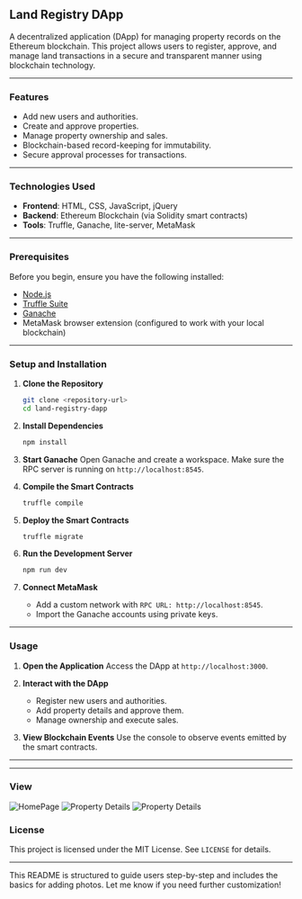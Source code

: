 ## **Land Registry DApp**

A decentralized application (DApp) for managing property records on the Ethereum blockchain. This project allows users to register, approve, and manage land transactions in a secure and transparent manner using blockchain technology.

---

### **Features**
- Add new users and authorities.
- Create and approve properties.
- Manage property ownership and sales.
- Blockchain-based record-keeping for immutability.
- Secure approval processes for transactions.

---

### **Technologies Used**
- **Frontend**: HTML, CSS, JavaScript, jQuery
- **Backend**: Ethereum Blockchain (via Solidity smart contracts)
- **Tools**: Truffle, Ganache, lite-server, MetaMask

---

### **Prerequisites**
Before you begin, ensure you have the following installed:
- [Node.js](https://nodejs.org/)
- [Truffle Suite](https://trufflesuite.com/)
- [Ganache](https://trufflesuite.com/ganache/)
- MetaMask browser extension (configured to work with your local blockchain)

---

### **Setup and Installation**

1. **Clone the Repository**
   ```bash
   git clone <repository-url>
   cd land-registry-dapp
   ```

2. **Install Dependencies**
   ```bash
   npm install
   ```

3. **Start Ganache**
   Open Ganache and create a workspace. Make sure the RPC server is running on `http://localhost:8545`.

4. **Compile the Smart Contracts**
   ```bash
   truffle compile
   ```

5. **Deploy the Smart Contracts**
   ```bash
   truffle migrate
   ```

6. **Run the Development Server**
   ```bash
   npm run dev
   ```

7. **Connect MetaMask**
   - Add a custom network with `RPC URL: http://localhost:8545`.
   - Import the Ganache accounts using private keys.

---

### **Usage**

1. **Open the Application**
   Access the DApp at `http://localhost:3000`.

2. **Interact with the DApp**
   - Register new users and authorities.
   - Add property details and approve them.
   - Manage ownership and execute sales.

3. **View Blockchain Events**
   Use the console to observe events emitted by the smart contracts.

---


---

### **View**



![HomePage](/Users/yughjuneja/Desktop/Property.png)
![Property Details](/Users/yughjuneja/Desktop/Property.png)
![Property Details](/Users/yughjuneja/Desktop/Property1.png)




### **License**
This project is licensed under the MIT License. See `LICENSE` for details.

---

This README is structured to guide users step-by-step and includes the basics for adding photos. Let me know if you need further customization!
